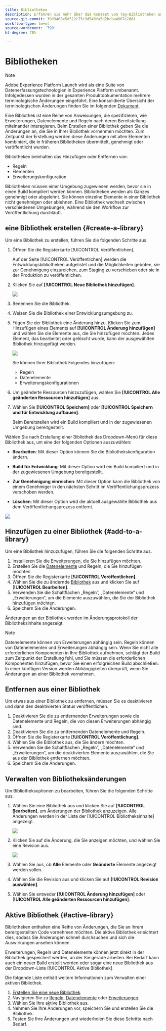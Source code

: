 ```yaml
---
title: Bibliotheken
description: Erfahren Sie mehr über das Konzept von Tag-Bibliotheken und ihre Funktionsweise in Adobe Experience Platform.
source-git-commit: 39d9468e5d512c75c9d540fa5d2bcba4967e2881
workflow-type: tm+mt
source-wordcount: '790'
ht-degree: 78%

---
```


# Bibliotheken

>[!NOTE]
>
>Adobe Experience Platform Launch wird als eine Suite von Datenerfassungstechnologien in Experience Platform umbenannt. Infolgedessen wurden in der gesamten Produktdokumentation mehrere terminologische Änderungen eingeführt. Eine konsolidierte Übersicht der terminologischen Änderungen finden Sie im folgenden [Dokument](../../term-updates.md).

Eine Bibliothek ist eine Reihe von Anweisungen, die spezifizieren, wie Erweiterungen, Datenelemente und Regeln nach deren Bereitstellung miteinander interagieren. Beim Erstellen einer Bibliothek geben Sie die Änderungen an, die Sie in Ihrer Bibliothek vornehmen möchten. Zum Zeitpunkt der Erstellung werden diese Änderungen mit allen Elementen kombiniert, die in früheren Bibliotheken übermittelt, genehmigt oder veröffentlicht wurden.

Bibliotheken beinhalten das Hinzufügen oder Entfernen von:

* Regeln
* Elementen
* Erweiterungskonfiguration

Bibliotheken müssen einer Umgebung zugewiesen werden, bevor sie in einen Build kompiliert werden können. Bibliotheken werden als Ganzes genehmigt oder abgelehnt. Sie können einzelne Elemente in einer Bibliothek nicht genehmigen oder ablehnen. Eine Bibliothek wechselt zwischen verschiedenen Umgebungen, während sie den Workflow zur Veröffentlichung durchläuft.

## eine Bibliothek erstellen {#create-a-library}

Um eine Bibliothek zu erstellen, führen Sie die folgenden Schritte aus.

1. Öffnen Sie die Registerkarte [!UICONTROL Veröffentlichen].

   Auf der Seite [!UICONTROL Veröffentlichen] werden die Entwicklungsbibliotheken aufgelistet und die Möglichkeiten geboten, sie zur Genehmigung einzureichen, zum Staging zu verschieben oder sie in der Produktion zu veröffentlichen.

1. Klicken Sie auf **[!UICONTROL Neue Bibliothek hinzufügen]**.

   ![](../../images/library-create.jpg)

1. Benennen Sie die Bibliothek.
1. Weisen Sie die Bibliothek einer Entwicklungsumgebung zu.
1. Fügen Sie der Bibliothek eine Änderung hinzu.
Klicken Sie zum Hinzufügen eines Elements auf **[!UICONTROL Änderung hinzufügen]** und wählen Sie die Elemente aus, die Sie hinzufügen möchten. Jedes Element, das bearbeitet oder gelöscht wurde, kann der ausgewählten Bibliothek hinzugefügt werden.

   ![](../../images/library-add-change.jpg)

   Sie können Ihrer Bibliothek Folgendes hinzufügen:

   * Regeln
   * Datenelemente
   * Erweiterungskonfigurationen

1. Um geänderte Ressourcen hinzuzufügen, wählen Sie **[!UICONTROL Alle geänderten Ressourcen hinzufügen]** aus.
1. Wählen Sie **[!UICONTROL Speichern]** oder **[!UICONTROL Speichern und für Entwicklung aufbauen]**.

   Beim Bereitstellen wird ein Build kompiliert und in der zugewiesenen Umgebung bereitgestellt.

Wählen Sie nach Erstellung einer Bibliothek das Dropdown-Menü für diese Bibliothek aus, um eine der folgenden Optionen auszuwählen:

* **Bearbeiten**: Mit dieser Option können Sie die Bibliothekskonfiguration ändern.

* **Build für Entwicklung**: Mit dieser Option wird ein Build kompiliert und in der zugewiesenen Umgebung bereitgestellt.

* **Zur Genehmigung einreichen**: Mit dieser Option kann die Bibliothek von einem Genehmiger in den nächsten Schritt im Veröffentlichungsprozess verschoben werden.

* **Löschen**: Mit dieser Option wird die aktuell ausgewählte Bibliothek aus dem Veröffentlichungsprozess entfernt.

![](../../images/library-menu.png)

## Hinzufügen zu einer Bibliothek {#add-to-a-library}

Um eine Bibliothek hinzuzufügen, führen Sie die folgenden Schritte aus.

1. Installieren Sie die [Erweiterungen](../managing-resources/extensions/overview.md), die Sie hinzufügen möchten.
1. Erstellen Sie die [Datenelemente](../managing-resources/data-elements.md) und Regeln, die Sie hinzufügen möchten.
1. Öffnen Sie die Registerkarte **[!UICONTROL Veröffentlichen]**.
1. Wählen Sie die zu ändernde [Bibliothek](libraries.md) aus und klicken Sie auf **[!UICONTROL Bearbeiten]**.
1. Verwenden Sie die Schaltflächen „Regeln“, „Datenelemente“ und „Erweiterungen“, um die Elemente auszuwählen, die Sie der Bibliothek hinzufügen möchten.
1. Speichern Sie die Änderungen.

Änderungen an der Bibliothek werden im Änderungsprotokoll der Bibliotheksinhalte angezeigt.

>[!NOTE]
>
>Datenelemente können von Erweiterungen abhängig sein. Regeln können von Datenelementen und Erweiterungen abhängig sein. Wenn Sie nicht alle erforderlichen Komponenten in Ihre Bibliothek aufnehmen, schlägt der Build zum Zeitpunkt der Erstellung fehl, und Sie müssen die erforderlichen Komponenten hinzufügen, bevor Sie einen erfolgreichen Build abschließen. In einer künftigen Version werden Abhängigkeiten überprüft, wenn Sie Änderungen an einer Bibliothek vornehmen.

## Entfernen aus einer Bibliothek

Um etwas aus einer Bibliothek zu entfernen, müssen Sie es deaktivieren und dann den deaktivierten Status veröffentlichen.

1. Deaktivieren Sie die zu entfernenden Erweiterungen sowie die Datenelemente und Regeln, die von diesen Erweiterungen abhängig sind.
1. Deaktivieren Sie die zu entfernenden Datenelemente und Regeln.
1. Öffnen Sie die Registerkarte **[!UICONTROL Veröffentlichung]**.
1. Wählen Sie die Bibliothek aus, die Sie ändern möchten.
1. Verwenden Sie die Schaltflächen „Regeln“, „Datenelemente“ und „Erweiterungen“, um die deaktivierten Elemente auszuwählen, die Sie aus der Bibliothek entfernen möchten.
1. Speichern Sie die Änderungen.

## Verwalten von Bibliotheksänderungen

Um Bibliotheksoptionen zu bearbeiten, führen Sie die folgenden Schritte aus.

1. Wählen Sie eine Bibliothek aus und klicken Sie auf **[!UICONTROL Bearbeiten]**, um Änderungen der Bibliothek anzuzeigen. Alle Änderungen werden in der Liste der [!UICONTROL Bibliotheksinhalte] angezeigt.

   ![](../../images/library-contents.jpg)

1. Klicken Sie auf die Änderung, die Sie anzeigen möchten, und wählen Sie eine Revision aus.

   ![](../../images/library-contents-revision.jpg)

1. Wählen Sie aus, ob **Alle** Elemente oder **Geänderte** Elemente angezeigt werden sollen.
1. Wählen Sie die Revision aus und klicken Sie auf **[!UICONTROL Revision auswählen]**.
1. Wählen Sie entweder **[!UICONTROL Änderung hinzufügen]** oder **[!UICONTROL Alle geänderten Ressourcen hinzufügen]**.

## Aktive Bibliothek {#active-library}

Bibliotheken enthalten eine Reihe von Änderungen, die Sie an Ihrem bereitgestellten Code vornehmen möchten. Die aktive Bibliothek erleichtert dies, sodass Sie Änderungen schnell durchsuchen und sich die Auswirkungen ansehen können.

Erweiterungen, Regeln und Datenelemente können jetzt direkt in der Bibliothek gespeichert werden, an der Sie gerade arbeiten. Bei Bedarf kann auch ein neuer Build erstellt werden oder sogar eine neue Bibliothek aus der Dropdown-Liste [!UICONTROL Aktive Bibliothek].

Die folgende Liste enthält weitere Informationen zum Verwalten einer aktiven Bibliothek.

1. [Erstellen Sie eine neue Bibliothek](libraries.md#create-a-library).
1. Navigieren Sie zu [Regeln](../managing-resources/rules.md), [Datenelemente](../managing-resources/data-elements.md) oder [Erweiterungen](../managing-resources/extensions/overview.md).
1. Wählen Sie Ihre aktive Bibliothek aus.
1. Nehmen Sie Ihre Änderungen vor, speichern Sie und erstellen Sie die Bibliothek.
1. Testen Sie Ihre Änderungen und wiederholen Sie diese Schritte nach Bedarf.
